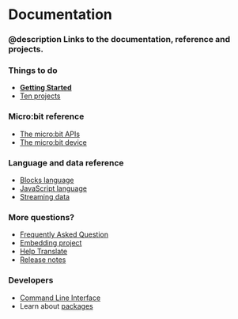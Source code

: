 # Documentation

### @description Links to the documentation, reference and projects.

### Things to do

* **[Getting Started](/getting-started)**
* [Ten projects](/projects)

### Micro:bit reference

* [The micro:bit APIs](/reference)
* [The micro:bit device](/device)

### Language and data reference

* [Blocks language](/blocks)
* [JavaScript language](/javascript)
* [Streaming data](/streaming)

### More questions?

* [Frequently Asked Question](/faq)
* [Embedding project](/embed)
* [Help Translate](/translate)
* [Release notes](/release-notes)

### Developers

* [Command Line Interface](/cli)
* Learn about [packages](/packages)
